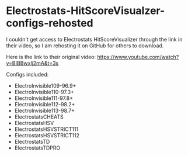 # Electrostats-HitScoreVisualzer-configs-rehosted
I couldn't get access to Electrostats HitScoreVisualizer through the link in their video, so I am rehosting it on GitHub for others to download.

Here is the link to their original video: https://www.youtube.com/watch?v=BIBBwxIj2mA&t=3s

Configs included:
- ElectroInvisible109-96.9+
- ElectroInvisible110-97.3+
- ElectroInvisible111-97.8+
- ElectroInvisible112-98.2+
- ElectroInvisible113-98.7+
- ElectrostatsCHEATS
- ElectrostatsHSV
- ElectrostatsHSVSTRICT111
- ElectrostatsHSVSTRICT112
- ElectrostatsTD
- ElectrostatsTDPRO
